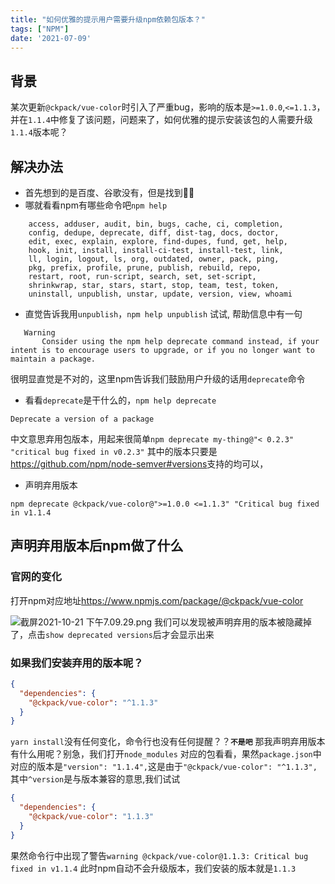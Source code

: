```yaml
---
title: "如何优雅的提示用户需要升级npm依赖包版本？"
tags: ["NPM"]
date: '2021-07-09'
---
```


## 背景

某次更新`@ckpack/vue-color`时引入了严重bug，影响的版本是`>=1.0.0`,`<=1.1.3`，并在`1.1.4`中修复了该问题，问题来了，如何优雅的提示安装该包的人需要升级`1.1.4`版本呢？

## 解决办法

+ 首先想到的是百度、谷歌没有，但是找到🤷‍♂️
+ 哪就看看npm有哪些命令吧`npm help`

```
    access, adduser, audit, bin, bugs, cache, ci, completion,
    config, dedupe, deprecate, diff, dist-tag, docs, doctor,
    edit, exec, explain, explore, find-dupes, fund, get, help,
    hook, init, install, install-ci-test, install-test, link,
    ll, login, logout, ls, org, outdated, owner, pack, ping,
    pkg, prefix, profile, prune, publish, rebuild, repo,
    restart, root, run-script, search, set, set-script,
    shrinkwrap, star, stars, start, stop, team, test, token,
    uninstall, unpublish, unstar, update, version, view, whoami
```

+ 直觉告诉我用`unpublish`，`npm help unpublish` 试试,
帮助信息中有一句

```
   Warning
       Consider using the npm help deprecate command instead, if your intent is to encourage users to upgrade, or if you no longer want to maintain a package.
```

很明显直觉是不对的，这里npm告诉我们鼓励用户升级的话用`deprecate`命令

+ 看看`deprecate`是干什么的，`npm help deprecate`

```
Deprecate a version of a package
```

中文意思弃用包版本，用起来很简单`npm deprecate my-thing@"< 0.2.3" "critical bug fixed in v0.2.3"` 其中的版本只要是<https://github.com/npm/node-semver#versions>支持的均可以，

+ 声明弃用版本

```
npm deprecate @ckpack/vue-color@">=1.0.0 <=1.1.3" "Critical bug fixed in v1.1.4
```

## 声明弃用版本后npm做了什么

### 官网的变化

打开npm对应地址<https://www.npmjs.com/package/@ckpack/vue-color>

![截屏2021-10-21 下午7.09.29.png](https://p6-juejin.byteimg.com/tos-cn-i-k3u1fbpfcp/89c5356a0f764e5c84eb094d833cb073~tplv-k3u1fbpfcp-watermark.image?)
我们可以发现被声明弃用的版本被隐藏掉了，点击`show deprecated versions`后才会显示出来

### 如果我们安装弃用的版本呢？

```json
{
  "dependencies": {
    "@ckpack/vue-color": "^1.1.3"
  }
}
```

`yarn install`没有任何变化，命令行也没有任何提醒？？**`不是吧`** 那我声明弃用版本有什么用呢？别急，我们打开`node_modules` 对应的包看看，果然`package.json`中对应的版本是`"version": "1.1.4",`这是由于`"@ckpack/vue-color": "^1.1.3",` 其中`^version`是与版本兼容的意思,我们试试

```json
{
  "dependencies": {
    "@ckpack/vue-color": "1.1.3"
  }
}
```

果然命令行中出现了警告`warning @ckpack/vue-color@1.1.3: Critical bug fixed in v1.1.4` 此时npm自动不会升级版本，我们安装的版本就是`1.1.3`
